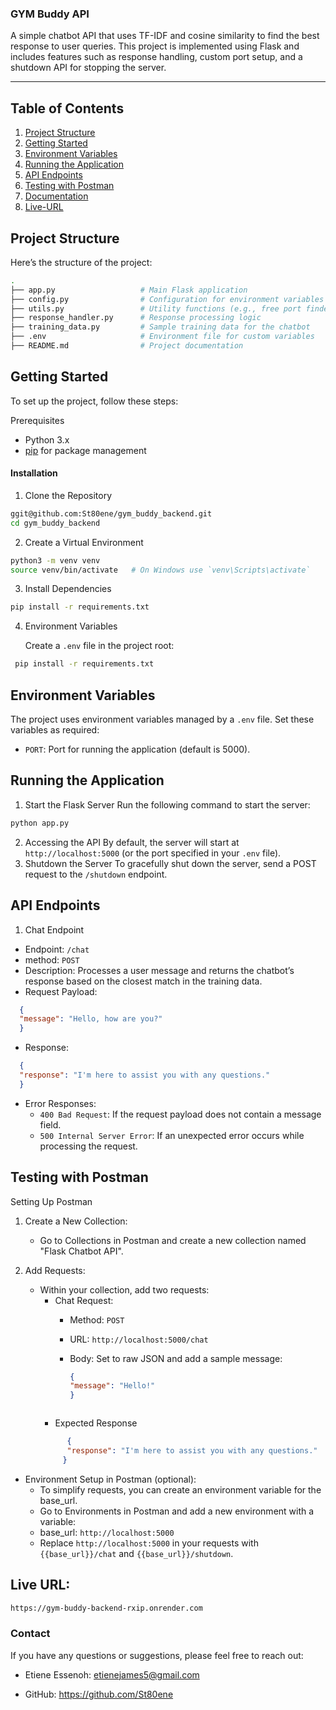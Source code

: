 ### GYM Buddy API

A simple chatbot API that uses TF-IDF and cosine similarity to find the best response to user
queries. This project is implemented using Flask and includes features such as response handling,
custom port setup, and a shutdown API for stopping the server.


---
## Table of Contents
1. [Project Structure](#project-structure)
2. [Getting Started](#getting-started)
3. [Environment Variables](#environment-variables)
4. [Running the Application](#running-the-application)
5. [API Endpoints](#api-endpoints)
6. [Testing with Postman](#testing-with-postman)
7. [Documentation](https://documenter.postman.com/preview/11145480-72e90be0-85e6-40d0-89b1-122465119322?environment=&versionTag=latest&apiName=CURRENT&version=latest&documentationLayout=classic-double-column&documentationTheme=light&logo=https%3A%2F%2Fres.cloudinary.com%2Fpostman%2Fimage%2Fupload%2Ft_team_logo%2Fv1%2Fteam%2Fanonymous_team&logoDark=https%3A%2F%2Fres.cloudinary.com%2Fpostman%2Fimage%2Fupload%2Ft_team_logo%2Fv1%2Fteam%2Fanonymous_team&right-sidebar=303030&top-bar=FFFFFF&highlight=FF6C37&right-sidebar-dark=303030&top-bar-dark=212121&highlight-dark=FF6C37)
8. [Live-URL](https://gym-buddy-backend-rxip.onrender.com)


## Project Structure

Here’s the structure of the project:

```bash
.
├── app.py                   # Main Flask application
├── config.py                # Configuration for environment variables
├── utils.py                 # Utility functions (e.g., free port finder)
├── response_handler.py      # Response processing logic
├── training_data.py         # Sample training data for the chatbot
├── .env                     # Environment file for custom variables
├── README.md                # Project documentation

```
## Getting Started
To set up the project, follow these steps:

Prerequisites
- Python 3.x
- [pip](https://pip.pypa.io/en/stable/) for package management

#### Installation

1. Clone the Repository

  ```bash
  ggit@github.com:St80ene/gym_buddy_backend.git
  cd gym_buddy_backend
  ```
2. Create a Virtual Environment

  ```bash
  python3 -m venv venv
  source venv/bin/activate   # On Windows use `venv\Scripts\activate`
  ```
3. Install Dependencies
  ```bash
  pip install -r requirements.txt
  ```
4. Environment Variables
   
   Create a `.env` file in the project root:
  ```bash
   pip install -r requirements.txt
  ```

## Environment Variables

The project uses environment variables managed by a `.env` file. Set these variables as required:

- `PORT`: Port for running the application (default is 5000).

## Running the Application

1. Start the Flask Server Run the following command to start the server:
   
  ```bash
  python app.py
  ```
2. Accessing the API By default, the server will start at `http://localhost:5000` (or the port specified in your `.env` file).
3. Shutdown the Server To gracefully shut down the server, send a POST request to the `/shutdown` endpoint.

## API Endpoints
1. Chat Endpoint
 - Endpoint: `/chat`
 - method: `POST`
 - Description: Processes a user message and returns the chatbot’s response based on the closest match in the training data.
 - Request Payload:
```json
  {
  "message": "Hello, how are you?"
  }
```

 - Response:
```json
  {
  "response": "I'm here to assist you with any questions."
  }
```
- Error Responses:
  - `400 Bad Request`: If the request payload does not contain a message field.
  - `500 Internal Server Error`: If an unexpected error occurs while processing the request.
 


## Testing with Postman
Setting Up Postman
1. Create a New Collection:
   - Go to Collections in Postman and create a new collection named "Flask Chatbot API".
  
2. Add Requests:
   - Within your collection, add two requests:
      - Chat Request:
         - Method: `POST`
         - URL: `http://localhost:5000/chat`
         - Body: Set to raw JSON and add a sample message:
       
             ```json
             {
           "message": "Hello!"
            }
          ```
      - Expected Response
       ```json
             {
             "response": "I'm here to assist you with any questions."
            }
       ```
       
- Environment Setup in Postman (optional):
  - To simplify requests, you can create an environment variable for the base_url.
  - Go to Environments in Postman and add a new environment with a variable:
  - base_url: `http://localhost:5000`
  - Replace `http://localhost:5000` in your requests with `{{base_url}}/chat` and `{{base_url}}/shutdown`.
       
## Live URL: 

```bash
https://gym-buddy-backend-rxip.onrender.com
```      
       
### Contact
If you have any questions or suggestions, please feel free to reach out:

- Etiene Essenoh: etienejames5@gmail.com

- GitHub: https://github.com/St80ene
